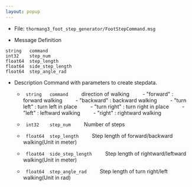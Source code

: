 ```yaml
---
layout: popup
---
```


- File: `thormang3_foot_step_generator/FootStepCommand.msg`

- Message Definition
 ```
 string   command
 int32    step_num
 float64  step_length
 float64  side_step_length
 float64  step_angle_rad
 ```


- Description
Command with parameters to create stepdata.

    * ` string   command`
&emsp;&emsp; direction of walking
&emsp;&emsp; - "forward"    : forward walking
&emsp;&emsp; - "backward"   : backward walking
&emsp;&emsp; - "turn left"  : turn left in place
&emsp;&emsp; - "turn right" : turn right in place
&emsp;&emsp; - "left"       : leftward walking
&emsp;&emsp; - "right"      : rightward walking

    * ` int32    step_num`
&emsp;&emsp; Number of steps
    * ` float64  step_length`
&emsp;&emsp; Step length of forward/backward walking(Unit in meter)
    * ` float64  side_step_length`
&emsp;&emsp; Step length of rightward/leftward walking(Unit in meter)
    * ` float64  step_angle_rad`
&emsp;&emsp; Step length of turn right/left walking(Unit in rad)
